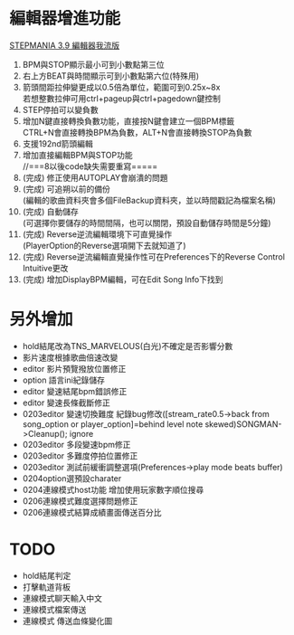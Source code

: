# 編輯器增進功能
[STEPMANIA 3.9 編輯器我流版](https://forum.gamer.com.tw/C.php?bsn=16862&snA=1184)  
1. BPM與STOP顯示最小可到小數點第三位  
2. 右上方BEAT與時間顯示可到小數點第六位(特殊用)  
3. 箭頭間距拉伸變更成以0.5倍為單位，範圍可到0.25x~8x  
   若想整數拉伸可用ctrl+pageup與ctrl+pagedown鍵控制  
4. STEP停拍可以變負數  
5. 增加N鍵直接轉換負數功能，直接按N鍵會建立一個BPM標籤  
   CTRL+N會直接轉換BPM為負數，ALT+N會直接轉換STOP為負數  
6. 支援192nd箭頭編輯  
7. 增加直接編輯BPM與STOP功能  
//===8以後code缺失需要重寫=====  
8. (完成) 修正使用AUTOPLAY會崩潰的問題  
9. (完成) 可追朔以前的備份  
   (編輯的歌曲資料夾會多個FileBackup資料夾，並以時間戳記為檔案名稱)  
10. (完成) 自動儲存  
    (可選擇你要儲存的時間間隔，也可以關閉，預設自動儲存時間是5分鐘)  
11. (完成) Reverse逆流編輯環境下可直覺操作  
    (PlayerOption的Reverse選項開下去就知道了)  
12. (完成) Reverse逆流編輯直覺操作性可在Preferences下的Reverse Control Intuitive更改  
13. (完成) 增加DisplayBPM編輯，可在Edit Song Info下找到

# 另外增加  
+ hold結尾改為TNS_MARVELOUS(白光)不確定是否影響分數
+ 影片速度根據歌曲倍速改變
+ editor 影片預覽撥放位置修正
+ option 語言ini紀錄儲存
+ editor 變速結尾bpm錯誤修正
+ editor 變速長條截斷修正
+ 0203editor 變速切換難度 紀錄bug修改([stream_rate0.5->back from song_option or player_option]=behind level note skewed)SONGMAN->Cleanup(); ignore
+ 0203editor 多段變速bpm修正
+ 0203editor 多難度停拍位置修正
+ 0203editor 測試前緩衝調整選項(Preferences->play mode beats buffer)
+ 0204option選預設charater
+ 0204連線模式host功能 增加使用玩家數字順位搜尋
+ 0206連線模式難度選擇問題修正 
+ 0206連線模式結算成績畫面傳送百分比

# TODO
+ hold結尾判定
+ 打擊軌道背板
+ 連線模式聊天輸入中文
+ 連線模式檔案傳送
+ 連線模式 傳送血條變化圖
